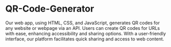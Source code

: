# QR-Code-Generator
Our web app, using HTML, CSS, and JavaScript, generates QR codes for any website or webpage via an API. Users can create QR codes for URLs with ease, enhancing accessibility and sharing options. With a user-friendly interface, our platform facilitates quick sharing and access to web content.
